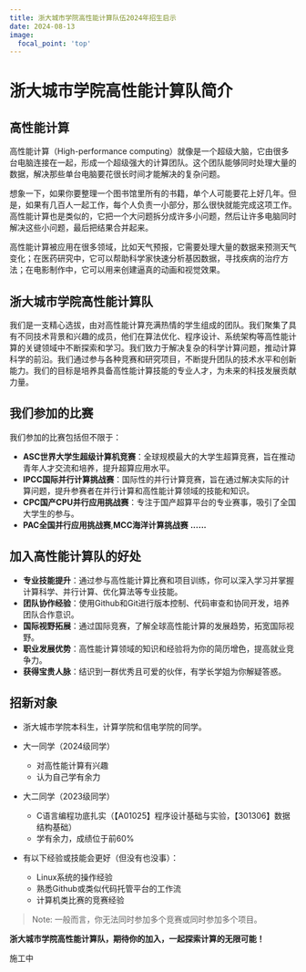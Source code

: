 ```yaml
---
title: 浙大城市学院高性能计算队伍2024年招生启示
date: 2024-08-13
image:
  focal_point: 'top'
---
```


# 浙大城市学院高性能计算队简介

## 高性能计算

高性能计算（High-performance computing）就像是一个超级大脑，它由很多台电脑连接在一起，形成一个超级强大的计算团队。这个团队能够同时处理大量的数据，解决那些单台电脑要花很长时间才能解决的复杂问题。

想象一下，如果你要整理一个图书馆里所有的书籍，单个人可能要花上好几年。但是，如果有几百人一起工作，每个人负责一小部分，那么很快就能完成这项工作。高性能计算也是类似的，它把一个大问题拆分成许多小问题，然后让许多电脑同时解决这些小问题，最后把结果合并起来。

高性能计算被应用在很多领域，比如天气预报，它需要处理大量的数据来预测天气变化；在医药研究中，它可以帮助科学家快速分析基因数据，寻找疾病的治疗方法；在电影制作中，它可以用来创建逼真的动画和视觉效果。

## 浙大城市学院高性能计算队

我们是一支精心选拔，由对高性能计算充满热情的学生组成的团队。我们聚集了具有不同技术背景和兴趣的成员，他们在算法优化、程序设计、系统架构等高性能计算的关键领域中不断探索和学习。我们致力于解决复杂的科学计算问题，推动计算科学的前沿。我们通过参与各种竞赛和研究项目，不断提升团队的技术水平和创新能力。我们的目标是培养具备高性能计算技能的专业人才，为未来的科技发展贡献力量。

## 我们参加的比赛

我们参加的比赛包括但不限于：

- **ASC世界大学生超级计算机竞赛**：全球规模最大的大学生超算竞赛，旨在推动青年人才交流和培养，提升超算应用水平。
- **IPCC国际并行计算挑战赛**：国际性的并行计算竞赛，旨在通过解决实际的计算问题，提升参赛者在并行计算和高性能计算领域的技能和知识。
- **CPC国产CPU并行应用挑战赛**：专注于国产超算平台的专业赛事，吸引了全国大学生的参与。
- **PAC全国并行应用挑战赛**,**MCC海洋计算挑战赛** **......**

## 加入高性能计算队的好处

- **专业技能提升**：通过参与高性能计算比赛和项目训练，你可以深入学习并掌握计算科学、并行计算、优化算法等专业技能。
- **团队协作经验**：使用Github和Git进行版本控制、代码审查和协同开发，培养团队合作意识。
- **国际视野拓展**：通过国际竞赛，了解全球高性能计算的发展趋势，拓宽国际视野。
- **职业发展优势**：高性能计算领域的知识和经验将为你的简历增色，提高就业竞争力。
- **获得宝贵人脉**：结识到一群优秀且可爱的伙伴，有学长学姐为你解疑答惑。

## 招新对象

* 浙大城市学院本科生，计算学院和信电学院的同学。

* 大一同学（2024级同学）
  * 对高性能计算有兴趣
  * 认为自己学有余力

* 大二同学（2023级同学）
  * C语言编程功底扎实（【A01025】程序设计基础与实验，【301306】数据结构基础）
  * 学有余力，成绩位于前60%

* 有以下经验或技能会更好（但没有也没事）：
  * Linux系统的操作经验
  * 熟悉Github或类似代码托管平台的工作流
  * 计算机类比赛的竞赛经验

> Note:
> 一般而言，你无法同时参加多个竞赛或同时参加多个项目。

**浙大城市学院高性能计算队，期待你的加入，一起探索计算的无限可能！**

<!--more-->

施工中
